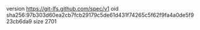 version https://git-lfs.github.com/spec/v1
oid sha256:97b303d60ea2cb7fcb29179c5de61d431f74265c5f62f9fa4a0de5f923cb6da9
size 2701
